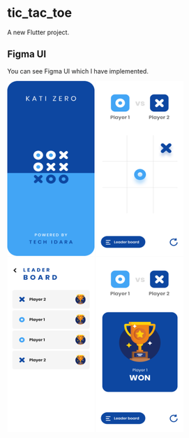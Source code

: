 # tic_tac_toe
A new Flutter project.

## Figma UI
You can see Figma UI which I have implemented.

<div>
<img src="https://github.com/MuhammadJamalAshrafi/tic_tac_toe/blob/main/assets/images/Splash.png" width="200" height="400">
<img src="https://github.com/MuhammadJamalAshrafi/tic_tac_toe/blob/main/assets/images/home.png" width="200" height="400">
<img src="https://github.com/MuhammadJamalAshrafi/tic_tac_toe/blob/main/assets/images/leaderboard.png" width="200" height="400">
<img src="https://github.com/MuhammadJamalAshrafi/tic_tac_toe/blob/main/assets/images/wining.png" width="200" height="400">
</div>
